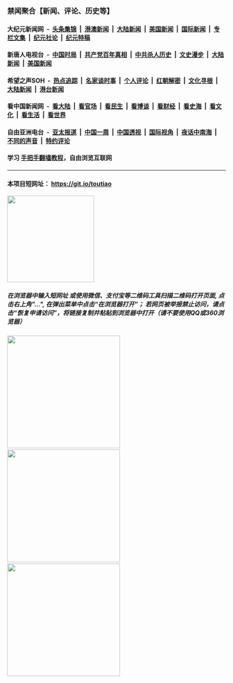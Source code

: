 ### 禁闻聚合【新闻、评论、历史等】

#### 大纪元新闻网 &nbsp;-&nbsp; [头条集锦](indexes/E头条集锦.md?t=02280031) &nbsp;|&nbsp; [港澳新闻](indexes/E港澳新闻.md?t=02280031)  &nbsp;|&nbsp; [大陆新闻](indexes/E大陆新闻.md?t=02280031) &nbsp;|&nbsp; [美国新闻](indexes/E美国新闻.md?t=02280031) &nbsp;|&nbsp; [国际新闻](indexes/E国际新闻.md?t=02280031) &nbsp;|&nbsp; [专栏文集](indexes/E专栏文集.md?t=02280031) &nbsp;|&nbsp; [纪元社论](indexes/E纪元社论.md?t=02280031) &nbsp;|&nbsp; [纪元特稿](indexes/E纪元特稿.md?t=02280031) 

#### 新唐人电视台 &nbsp;-&nbsp; [中国时局](indexes/N中国时局.md?t=02280031) &nbsp;|&nbsp; [共产党百年真相](indexes/N共产党百年真相.md?t=02280031) &nbsp;|&nbsp; [中共杀人历史](indexes/N中共杀人历史.md?t=02280031) &nbsp;|&nbsp; [文史漫步](indexes/N文史漫步.md?t=02280031) &nbsp;|&nbsp; [大陆新闻](indexes/N大陆新闻.md?t=02280031) &nbsp;|&nbsp; [美国新闻](indexes/N美国新闻.md?t=02280031)

#### 希望之声SOH &nbsp;-&nbsp; [热点追踪](indexes/H热点追踪.md?t=02280031) &nbsp;|&nbsp; [名家谈时事](indexes/H名家谈时事.md?t=02280031) &nbsp;|&nbsp; [个人评论](indexes/H个人评论.md?t=02280031)  &nbsp;|&nbsp; [红朝解密](indexes/H红朝解密.md?t=02280031) &nbsp;|&nbsp; [文化寻根](indexes/H文化寻根.md?t=02280031) &nbsp;|&nbsp; [大陆新闻](indexes/H大陆新闻.md?t=02280031) &nbsp;|&nbsp; [港台新闻](indexes/H港台新闻.md?t=02280031)

#### 看中国新闻网 &nbsp;-&nbsp; [看大陆](indexes/S看大陆.md?t=02280031) &nbsp;|&nbsp; [看官场](indexes/S看官场.md?t=02280031) &nbsp;|&nbsp; [看民生](indexes/S看民生.md?t=02280031)  &nbsp;|&nbsp; [看博谈](indexes/S看博谈.md?t=02280031) &nbsp;|&nbsp; [看财经](indexes/S看财经.md?t=02280031) &nbsp;|&nbsp; [看史海](indexes/S看史海.md?t=02280031) &nbsp;|&nbsp; [看文化](indexes/S看文化.md?t=02280031) &nbsp;|&nbsp; [看生活](indexes/S看生活.md?t=02280031) &nbsp;|&nbsp; [看世界](indexes/S看世界.md?t=02280031)

#### 自由亚洲电台 &nbsp;-&nbsp; [亚太报道](indexes/R亚太报道.md?t=02280031) &nbsp;|&nbsp; [中国一周](indexes/R中国一周.md?t=02280031) &nbsp;|&nbsp; [中国透视](indexes/R中国透视.md?t=02280031)  &nbsp;|&nbsp; [国际视角](indexes/R国际视角.md?t=02280031) &nbsp;|&nbsp; [夜话中南海](indexes/R夜话中南海.md?t=02280031) &nbsp;|&nbsp; [不同的声音](indexes/R不同的声音.md?t=02280031) &nbsp;|&nbsp; [特约评论](indexes/R特约评论.md?t=02280031)

#### 学习 [手把手翻墙教程](https://github.com/gfw-breaker/guides/wiki)，自由浏览互联网

----

#### 本项目短网址： https://git.io/toutiao
<img src="https://raw.githubusercontent.com/gfw-breaker/banned-news/master/scripts/img/qr.png" width="200px"/>  

##### 在浏览器中输入短网址 或使用微信、支付宝等二维码工具扫描二维码打开页面, 点击右上角"...", 在弹出菜单中点击“在浏览器打开”； 若网页被举报禁止访问，请点击“恢复申请访问”，将链接复制并粘贴到浏览器中打开（请不要使用QQ或360浏览器）

<img src="https://raw.githubusercontent.com/gfw-breaker/banned-news/master/scripts/img/1.png" width="260px"/> &nbsp; <img src="https://raw.githubusercontent.com/gfw-breaker/banned-news/master/scripts/img/2.png" width="260px"/> &nbsp; <img src="https://raw.githubusercontent.com/gfw-breaker/banned-news/master/scripts/img/3.png" width="260px"/>

